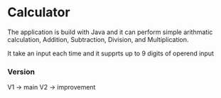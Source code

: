 # Calculator

The application is build with Java and it can perform simple arithmatic calculation, Addition, Subtraction, Division, and Multiplication.

It take an input each time and it supprts up to 9 digits of operend input

### Version
V1 -> main
V2 -> improvement
